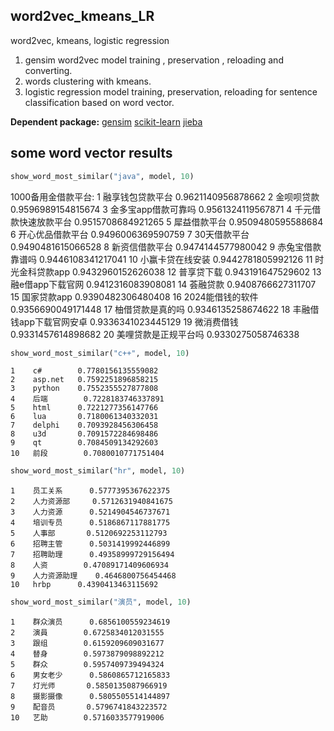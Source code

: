 ## word2vec_kmeans_LR
word2vec, kmeans, logistic regression
1. gensim word2vec model training , preservation , reloading and converting.
2. words clustering with kmeans.
3. logistic regression model training, preservation, reloading for sentence classification based on word vector.

**Dependent package:**
[gensim](https://radimrehurek.com/gensim/)
[scikit-learn](http://scikit-learn.org/stable/)
[jieba](https://github.com/fxsjy/jieba)
## some word vector results
```python
show_word_most_similar("java", model, 10)
```

1000备用金借款平台:
1    融享钱包贷款平台            0.9621140956878662
2    金呗呗贷款               0.9596989154815674
3    金多宝app借款可靠吗         0.9561324119567871
4    千元借款快速放款平台          0.9515708684921265
5    犀益借款平台              0.9509480595588684
6    开心优品借款平台            0.9496006369590759
7    30天借款平台             0.9490481615066528
8    新资信借款平台             0.9474144577980042
9    赤兔宝借款靠谱吗            0.9446108341217041
10   小赢卡贷在线安装            0.9442781805992126
11   时光金科贷款app           0.9432960152626038
12   普享贷下载               0.943191647529602
13   融e借app下载官网          0.9412316083908081
14   荟融贷款                0.9408766627311707
15   国家贷款app             0.9390482306480408
16   2024能借钱的软件          0.9356690049171448
17   柚借贷款是真的吗            0.9346135258674622
18   丰融借钱app下载官网安卓       0.9336341023445129
19   微消费借钱               0.9331457614898682
20   美哩贷款是正规平台吗          0.9330275058746338



```python
show_word_most_similar("c++", model, 10)
```

    1    c#        0.7780156135559082
    2    asp.net   0.7592251896858215
    3    python    0.7552355527877808
    4    后端        0.7228183746337891
    5    html      0.7221277356147766
    6    lua       0.7180061340332031
    7    delphi    0.7093928456306458
    8    u3d       0.7091572284698486
    9    qt        0.7084509134292603
    10   前段        0.7080010771751404



```python
show_word_most_similar("hr", model, 10)
```

    1    员工关系      0.5777395367622375
    2    人力资源部     0.5712631940841675
    3    人力资源      0.5214904546737671
    4    培训专员      0.5186867117881775
    5    人事部       0.5120692253112793
    6    招聘主管      0.5031419992446899
    7    招聘助理      0.49358999729156494
    8    人资        0.47089171409606934
    9    人力资源助理    0.4646800756454468
    10   hrbp      0.4390413463115692



```python
show_word_most_similar("演员", model, 10)
```

    1    群众演员      0.6856100559234619
    2    演員        0.6725834012031555
    3    跟组        0.6159209609031677
    4    替身        0.5973879098892212
    5    群众        0.5957409739494324
    6    男女老少      0.5860865712165833
    7    灯光师       0.5850135087966919
    8    摄影摄像      0.5805505514144897
    9    配音员       0.5796741843223572
    10   艺助        0.5716033577919006

